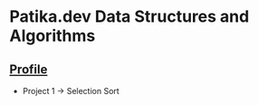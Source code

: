 # Patika.dev Data Structures and Algorithms

## [Profile](https://app.patika.dev/oguzhaniptes)

- Project 1 -> Selection Sort 